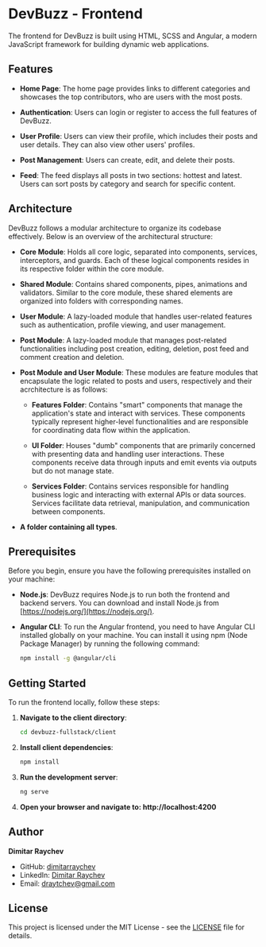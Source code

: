# DevBuzz - Frontend

The frontend for DevBuzz is built using HTML, SCSS and Angular, a modern JavaScript framework for building dynamic web applications.

## Features

- **Home Page**: The home page provides links to different categories and showcases the top contributors, who are users with the most posts.

- **Authentication**: Users can login or register to access the full features of DevBuzz.

- **User Profile**: Users can view their profile, which includes their posts and user details. They can also view other users' profiles.

- **Post Management**: Users can create, edit, and delete their posts.

- **Feed**: The feed displays all posts in two sections: hottest and latest. Users can sort posts by category and search for specific content.

## Architecture

DevBuzz follows a modular architecture to organize its codebase effectively. Below is an overview of the architectural structure:

- **Core Module**: Holds all core logic, separated into components, services, interceptors, and guards. Each of these logical components resides in its respective folder within the core module.

- **Shared Module**: Contains shared components, pipes, animations and validators. Similar to the core module, these shared elements are organized into folders with corresponding names.

- **User Module**: A lazy-loaded module that handles user-related features such as authentication, profile viewing, and user management.

- **Post Module**: A lazy-loaded module that manages post-related functionalities including post creation, editing, deletion, post feed and comment creation and deletion.

- **Post Module and User Module**: These modules are feature modules that encapsulate the logic related to posts and users, respectively and their acrchitecture is as follows:

  - **Features Folder**: Contains "smart" components that manage the application's state and interact with services. These components typically represent higher-level functionalities and are responsible for coordinating data flow within the application.

  - **UI Folder**: Houses "dumb" components that are primarily concerned with presenting data and handling user interactions. These components receive data through inputs and emit events via outputs but do not manage state.

  - **Services Folder**: Contains services responsible for handling business logic and interacting with external APIs or data sources. Services facilitate data retrieval, manipulation, and communication between components.

- **A folder containing all types**.

## Prerequisites

Before you begin, ensure you have the following prerequisites installed on your machine:

- **Node.js**: DevBuzz requires Node.js to run both the frontend and backend servers. You can download and install Node.js from [https://nodejs.org/](https://nodejs.org/).

- **Angular CLI**: To run the Angular frontend, you need to have Angular CLI installed globally on your machine. You can install it using npm (Node Package Manager) by running the following command:

  ```sh
  npm install -g @angular/cli
  ```

## Getting Started

To run the frontend locally, follow these steps:

1. **Navigate to the client directory**:
   ```sh
   cd devbuzz-fullstack/client
   ```
2. **Install client dependencies**:
   ```sh
   npm install
   ```
3. **Run the development server**:
   ```sh
   ng serve
   ```
4. **Open your browser and navigate to: http://localhost:4200**

## Author

**Dimitar Raychev**

- GitHub: [dimitarraychev](https://github.com/dimitarraychev)
- LinkedIn: [Dimitar Raychev](https://linkedin.com/in/dimitaraychev)
- Email: draytchev@gmail.com

## License

This project is licensed under the MIT License - see the [LICENSE](LICENSE) file for details.
